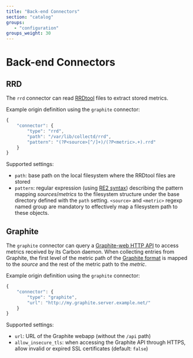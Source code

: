 ```yaml
---
title: "Back-end Connectors"
section: "catalog"
groups:
   - "configuration"
groups_weight: 30
---
```


# Back-end Connectors

## RRD

The `rrd` connector can read [RRDtool](https://oss.oetiker.ch/rrdtool) files to extract stored metrics.

Example origin definition using the `graphite` connector:

```javascript
{
    "connector": {
        "type": "rrd",
        "path": "/var/lib/collectd/rrd",
        "pattern": "(?P<source>[^/]+)/(?P<metric>.+).rrd"
    }
}
```

Supported settings:

* `path`: base path on the local filesystem where the RRDtool files are stored
* `pattern`: regular expression (using [RE2 syntax](https://code.google.com/p/re2/wiki/Syntax)) describing the pattern
mapping *sources*/*metrics* to the filesystem structure under the base directory defined with the `path` setting.
`<source>` and `<metric>` regexp named group are mandatory to effectively map a filesystem path to these objects.

## Graphite

The `graphite` connector can query a [Graphite-web HTTP API](https://graphite.readthedocs.org/en/latest/render_api.html)
to access metrics received by its Carbon daemon. When collecting entries from Graphite, the first level of the metric
path of the [Graphite format](https://graphite.readthedocs.org/en/latest/feeding-carbon.html#the-plaintext-protocol) is
mapped to the *source* and the rest of the metric path to the *metric*.

Example origin definition using the `graphite` connector:

```javascript
{
    "connector": {
        "type": "graphite",
		"url": "http://my.graphite.server.example.net/"
    }
}
```

Supported settings:

* `url`: URL of the Graphite webapp (without the `/api` path)
* `allow_insecure_tls`: when accessing the Graphite API through HTTPS, allow invalid or expired SSL certificates (default: `false`)
